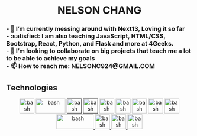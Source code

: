 <h1 align="center">
  NELSON CHANG
</h1>

<!-- <h3> -->
<!--  I'm a full stack developer passionate about using programming knowledge to make day to day life easier for everyday people and improving my skillset by learning different languages that I am interested in. When I'm not coding, you can find me working on my car, spending time with my family, and gaming with my friends! 🎮 -->
<!-- </h3> -->

<p align="center">
<!--   <img src="https://external-content.duckduckgo.com/iu/?u=https%3A%2F%2Fcdn.dribbble.com%2Fusers%2F141072%2Fscreenshots%2F2706461%2Fgaming.gif&f=1&nofb=1&ipt=a69af4d926cfe097f053f44bff0f03951848f29d44e731582cf17c160c29a217&ipo=images" height="200"/> -->
</p>

<!-- <h2>About Me</h2> -->
<h3>
  - 🔭 I’m currently messing around with Next13, Loving it so far 
  <br/>
  - :satisfied: I am also teaching  JavaScript, HTML/CSS, Bootstrap, React, Python, and Flask and more at 4Geeks.
  <br/>
<!--   - 🌱 I’m currently learning the ins and outs of the tech industry
  <br/> -->
  - 👯 I’m looking to collaborate on big projects that teach me a lot to be able to achieve my goals
  <br/>
<!--   - 🤔 I’m looking for help with climing within the industry to reach my goals
  <br/> -->
  - 📫 How to reach me: NELSONC924@GMAIL.COM
</h3>
<h2>Technologies</h2>
<p align="center" dir="auto">
  <!--  javascript  -->
  <a href="https://www.javascript.com" rel="nofollow"> 
    <img src="https://user-images.githubusercontent.com/102230885/203171480-dd1e7b67-058c-4995-b59a-95a2156eeb93.png" 
      alt="bash" 
      width="40" 
      height="40" 
      style="max-width: 100%;"> 
  </a>
   <!--  Next.js  -->
  <a href="https://nextjs.org/" rel="nofollow"> 
    <img src="https://buttercms.com/static/images/tech_banners/Nextjs.b8a717322c08.png" 
      alt="bash" 
      width="80" 
      height="40" 
      style="max-width: 100%;"> 
  </a>
   <!--  HTML  -->
  <a href="" rel="nofollow"> 
    <img src="https://www.vectorlogo.zone/logos/w3_html5/w3_html5-icon.svg" 
      alt="bash" 
      width="40" 
      height="40" 
      style="max-width: 100%;"> 
  </a>
   <!--  CSS  -->
  <a href="" rel="nofollow"> 
    <img src="https://www.vectorlogo.zone/logos/w3_css/w3_css-icon.svg" 
      alt="bash" 
      width="40" 
      height="40" 
      style="max-width: 100%;"> 
  </a>
   <!--  SASS  -->
  <a href="https://sass-lang.com/" rel="nofollow"> 
    <img src="https://www.vectorlogo.zone/logos/sass-lang/sass-lang-icon.svg" 
      alt="bash" 
      width="40" 
      height="40" 
      style="max-width: 100%;"> 
  </a>
   <!--  react  -->
  <a href="https://reactjs.org/" rel="nofollow"> 
    <img src="https://www.vectorlogo.zone/logos/reactjs/reactjs-icon.svg" 
      alt="bash" 
      width="40" 
      height="40" 
      style="max-width: 100%;"> 
  </a>
   <!--  bootstrap  -->
  <a href="https://getbootstrap.com/" rel="nofollow"> 
    <img src="https://www.vectorlogo.zone/logos/getbootstrap/getbootstrap-icon.svg" 
      alt="bash" 
      width="40" 
      height="40" 
      style="max-width: 100%;"> 
  </a>
   <!--  postman  -->
  <a href="https://www.postman.com/" rel="nofollow"> 
    <img src="https://www.vectorlogo.zone/logos/getpostman/getpostman-icon.svg" 
      alt="bash" 
      width="40" 
      height="40" 
      style="max-width: 100%;"> 
  </a>
   <!--  MySQL  -->
  <a href="https://www.mysql.com/" rel="nofollow"> 
    <img src="https://www.vectorlogo.zone/logos/mysql/mysql-official.svg" 
      alt="bash" 
      width="40" 
      height="40" 
      style="max-width: 100%;"> 
  </a>
   <!--  nodeJS  -->
  <a href="https://nodejs.org/en/about/" rel="nofollow"> 
    <img src="https://www.vectorlogo.zone/logos/nodejs/nodejs-horizontal.svg" 
      alt="bash" 
      width="100" 
      height="40" 
      style="max-width: 100%;"> 
  </a>
   <!--  python  -->
  <a href="https://www.python.org/" rel="nofollow"> 
    <img src="https://www.vectorlogo.zone/logos/python/python-icon.svg" 
      alt="bash" 
      width="40" 
      height="40" 
      style="max-width: 100%;"> 
  </a>
   <!--  figma  -->
  <a href="https://www.figma.com/" rel="nofollow"> 
    <img src="https://www.vectorlogo.zone/logos/figma/figma-icon.svg" 
      alt="bash" 
      width="40" 
      height="40" 
      style="max-width: 100%;"> 
  </a>
   <!--  git  -->
  <a href="https://git-scm.com/" rel="nofollow"> 
    <img src="https://www.vectorlogo.zone/logos/git-scm/git-scm-icon.svg" 
      alt="bash" 
      width="40" 
      height="40" 
      style="max-width: 100%;"> 
  </a>
  
</p>

<!-- <p align="center">
<img align="center" src="https://external-content.duckduckgo.com/iu/?u=https%3A%2F%2Fcdn.dribbble.com%2Fusers%2F1019864%2Fscreenshots%2F3079099%2Fcodeloop.gif&f=1&nofb=1&ipt=033138a7a81645119ea5a5abb9e003b790fce3d6af0fee674e394ec0ab9618c0&ipo=images" height="200"/>
</p> -->


<!-- ![Github stats](https://github-readme-stats.vercel.app/api?username=NChang007) -->

<!-- ![ReadMe Card](https://github-readme-stats.vercel.app/api/pin/?username=NChang007&repo=NChang007) -->
